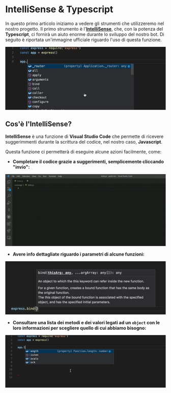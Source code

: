 # IntelliSense & Typescript

In questo primo articolo iniziamo a vedere gli strumenti che utilizzeremo nel nostro progetto. Il primo strumento è l'**[IntelliSense](https://code.visualstudio.com/docs/editor/intellisense)**, che, con la potenza del **Typescript**, ci fornirà un aiuto enorme durante lo sviluppo del nostro bot. Di seguito è riportata un'immagine ufficiale riguardo l'uso di questa funzione.

![IntelliSense](/images/IntelliSense.gif)

## Cos'è l'**IntelliSense**?
**IntelliSense** è una funzione di **Visual Studio Code** che permette di ricevere suggerimmenti durante la scrittura del codice, nel nostro caso, **Javascript**.

Questa funzione ci permetterà di eseguire alcune azioni facilmente, come:

- **Completare il codice grazie a suggerimenti, semplicemente cliccando "invio":**

![AutoCompletion](/images/AutoCompletion.gif)

- **Avere info dettagliate riguardo i parametri di alcune funzioni:**

![ParametersInfo](/images/ParamsInfo.png)

- **Consultare una lista dei metodi e dei valori legati ad un `object` con le loro informazioni per scegliere quello di cui abbiamo bisogno:**

![MethodsList](/images/MethodsList.gif)